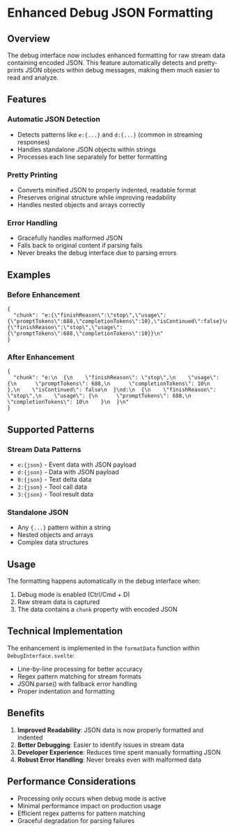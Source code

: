 # Enhanced Debug JSON Formatting

## Overview

The debug interface now includes enhanced formatting for raw stream data containing encoded JSON. This feature automatically detects and pretty-prints JSON objects within debug messages, making them much easier to read and analyze.

## Features

### Automatic JSON Detection

- Detects patterns like `e:{...}` and `d:{...}` (common in streaming responses)
- Handles standalone JSON objects within strings
- Processes each line separately for better formatting

### Pretty Printing

- Converts minified JSON to properly indented, readable format
- Preserves original structure while improving readability
- Handles nested objects and arrays correctly

### Error Handling

- Gracefully handles malformed JSON
- Falls back to original content if parsing fails
- Never breaks the debug interface due to parsing errors

## Examples

### Before Enhancement

```
{
  "chunk": "e:{\"finishReason\":\"stop\",\"usage\":{\"promptTokens\":688,\"completionTokens\":10},\"isContinued\":false}\nd:{\"finishReason\":\"stop\",\"usage\":{\"promptTokens\":688,\"completionTokens\":10}}\n"
}
```

### After Enhancement

```
{
  "chunk": "e:\n  {\n    \"finishReason\": \"stop\",\n    \"usage\": {\n      \"promptTokens\": 688,\n      \"completionTokens\": 10\n    },\n    \"isContinued\": false\n  }\nd:\n  {\n    \"finishReason\": \"stop\",\n    \"usage\": {\n      \"promptTokens\": 688,\n      \"completionTokens\": 10\n    }\n  }\n"
}
```

## Supported Patterns

### Stream Data Patterns

- `e:{json}` - Event data with JSON payload
- `d:{json}` - Data with JSON payload
- `0:{json}` - Text delta data
- `2:{json}` - Tool call data
- `3:{json}` - Tool result data

### Standalone JSON

- Any `{...}` pattern within a string
- Nested objects and arrays
- Complex data structures

## Usage

The formatting happens automatically in the debug interface when:

1. Debug mode is enabled (Ctrl/Cmd + D)
2. Raw stream data is captured
3. The data contains a `chunk` property with encoded JSON

## Technical Implementation

The enhancement is implemented in the `formatData` function within `DebugInterface.svelte`:

- Line-by-line processing for better accuracy
- Regex pattern matching for stream formats
- JSON.parse() with fallback error handling
- Proper indentation and formatting

## Benefits

1. **Improved Readability**: JSON data is now properly formatted and indented
2. **Better Debugging**: Easier to identify issues in stream data
3. **Developer Experience**: Reduces time spent manually formatting JSON
4. **Robust Error Handling**: Never breaks even with malformed data

## Performance Considerations

- Processing only occurs when debug mode is active
- Minimal performance impact on production usage
- Efficient regex patterns for pattern matching
- Graceful degradation for parsing failures
